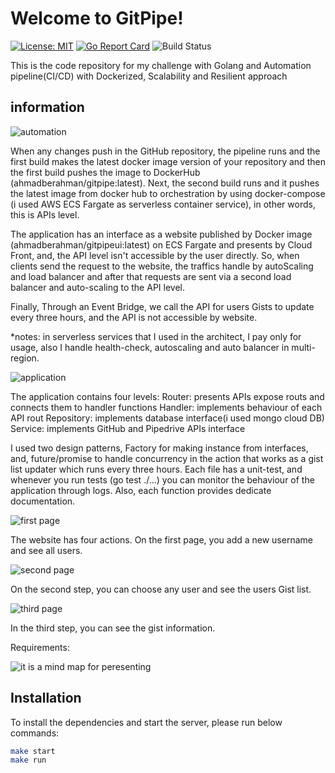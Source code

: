 # Welcome to GitPipe!
[![License: MIT](https://img.shields.io/badge/License-MIT-yellow.svg)](LICENSE) [![Go Report Card](https://goreportcard.com/badge/github.com/a-berahman/gitpipe)](https://goreportcard.com/report/github.com/a-berahman/gitpipe) ![Build Status](https://codebuild.eu-west-3.amazonaws.com/badges?uuid=eyJlbmNyeXB0ZWREYXRhIjoiNnEyMEo3N08rV0UrNithb0Yzank0OXdoc0Z0Q1E5aDlUN0ZpTXdWY0JRRFRIVkxWTFBrYlVXQm5wQXJvS2tPTTRLL2dnN05VaU5pM3FRYUhwUTZoY0g0PSIsIml2UGFyYW1ldGVyU3BlYyI6IjhhUHlHK2xEWFAzYVowaU0iLCJtYXRlcmlhbFNldFNlcmlhbCI6MX0%3D&branch=master)

This is the code repository for my challenge with Golang and Automation pipeline(CI/CD) with Dockerized, Scalability and Resilient  approach
## information

![automation](https://i.ibb.co/crwDYS1/CICD.jpg)

When any changes push in the GitHub repository, the pipeline runs and the first build makes the latest docker image version of your repository and then the first build pushes the image to DockerHub (ahmadberahman/gitpipe:latest). Next, the second build runs and it pushes the latest image from docker hub to orchestration by using docker-compose  (i used AWS ECS Fargate as serverless container service), in other words, this is APIs level.

The application has an interface as a website published by Docker image (ahmadberahman/gitpipeui:latest) on ECS Fargate and presents by Cloud Front, and, the API level isn't accessible by the user directly. So, when clients send the request to the website, the traffics handle by autoScaling and load balancer and after that requests are sent via a second load balancer and auto-scaling to the API level.

Finally, Through an Event Bridge, we call the API for users Gists to update every three hours, and the API is not accessible by website.

*notes: in serverless services that I used in the architect, I pay only for usage, also I handle health-check, autoscaling and auto balancer in multi-region.

![application](https://i.ibb.co/k4K1L1J/applicaiton.jpg)

The application contains four levels:
Router: presents APIs expose routs and connects them to handler functions
Handler: implements behaviour of each API rout
Repository: implements database interface(i used mongo cloud DB)
Service: implements GitHub and Pipedrive APIs interface

I used two design patterns, Factory for making instance from interfaces, and, future/promise to handle concurrency in the action that works as a gist list updater which runs every three hours.
Each file has a unit-test, and whenever you run tests (go test ./...)  you can monitor the behaviour of the application through logs. Also, each function provides dedicate documentation.

![first page](https://i.ibb.co/kMsyQvM/step1.jpg)

The website has four actions. On the first page, you add a new username and see all users.

![second page](https://i.ibb.co/3YxvRcQ/step2.jpg)

On the second step, you can choose any user and see the users Gist list.

![third page](https://i.ibb.co/2q2rx0p/step3.jpg)

In the third step, you can see the gist information.

Requirements:

![it is a mind map for peresenting](https://i.ibb.co/z6H3X9F/mind-map.jpg)
## Installation
To install the dependencies and start the server, please run below commands:
```sh
make start
make run
```

